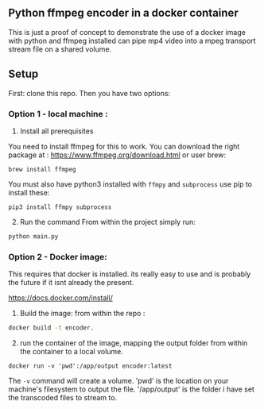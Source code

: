 
Python ffmpeg encoder in a docker container
-----

This is just a proof of concept to demonstrate the use of a docker image with python and ffmpeg installed can pipe mp4 video into a mpeg transport stream file on a shared volume.

Setup
----

First: clone this repo. Then you have two options:

### Option 1 - local machine : 

1) Install all prerequisites

You need to install ffmpeg for this to work. You can download the right package at : https://www.ffmpeg.org/download.html or user brew: 
```
brew install ffmpeg
```

You must also have python3 installed with `ffmpy` and `subprocess` use pip to install these:
```
pip3 install ffmpy subprocess
```

2)  Run the command
From within the project simply run: 
```cmd
python main.py
```
  
### Option 2 - Docker image: 
This requires that docker is installed.  its really easy to use and is probably the future if it isnt already the present. 

https://docs.docker.com/install/

1) Build the image:
from within the repo :
```cmd
docker build -t encoder.
```

2) run the container of the image, mapping the output folder from within the container to a local volume.

```
docker run -v 'pwd':/app/output encoder:latest
```

The `-v` command will create a volume. 'pwd' is the location on your machine's filesystem to output the file. '/app/output' is the folder i have set the transcoded files to stream to.
